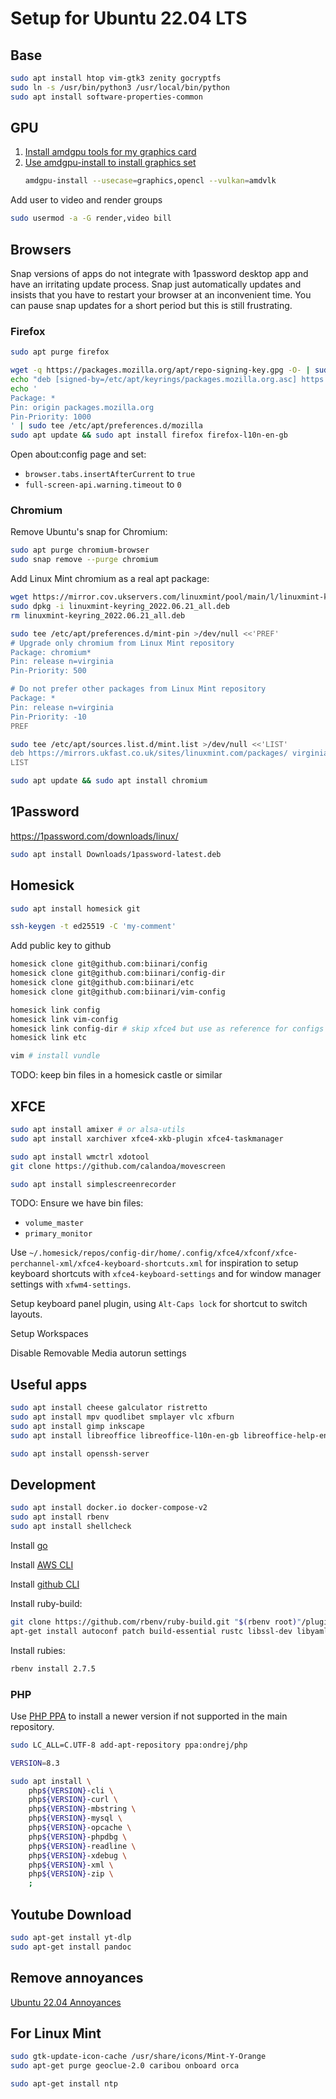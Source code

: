 # Setup for Ubuntu 22.04 LTS

## Base

```sh
sudo apt install htop vim-gtk3 zenity gocryptfs
sudo ln -s /usr/bin/python3 /usr/local/bin/python
sudo apt install software-properties-common
```

## GPU

1. [Install amdgpu tools for my graphics card](https://www.amd.com/en/support/downloads/drivers.html/graphics/radeon-rx/radeon-rx-6000-series/amd-radeon-rx-6600-xt.html)
1. [Use amdgpu-install to install graphics set](https://amdgpu-install.readthedocs.io/en/latest/install-installing.html#installing-the-all-open-use-case)
    ```sh
    amdgpu-install --usecase=graphics,opencl --vulkan=amdvlk
    ```

Add user to video and render groups

```sh
sudo usermod -a -G render,video bill
```

## Browsers

Snap versions of apps do not integrate with 1password desktop app and have an irritating update process. Snap just automatically updates and insists that you have to restart your browser at an inconvenient time. You can pause snap updates for a short period but this is still frustrating.

### Firefox

```sh
sudo apt purge firefox

wget -q https://packages.mozilla.org/apt/repo-signing-key.gpg -O- | sudo tee /etc/apt/keyrings/packages.mozilla.org.asc > /dev/null
echo "deb [signed-by=/etc/apt/keyrings/packages.mozilla.org.asc] https://packages.mozilla.org/apt mozilla main" | sudo tee -a /etc/apt/sources.list.d/mozilla.list > /dev/null
echo '
Package: *
Pin: origin packages.mozilla.org
Pin-Priority: 1000
' | sudo tee /etc/apt/preferences.d/mozilla
sudo apt update && sudo apt install firefox firefox-l10n-en-gb
```

Open about:config page and set:

* `browser.tabs.insertAfterCurrent` to `true`
* `full-screen-api.warning.timeout` to `0`

### Chromium

Remove Ubuntu's snap for Chromium:

```sh
sudo apt purge chromium-browser
sudo snap remove --purge chromium
```

Add Linux Mint chromium as a real apt package:

```sh
wget https://mirror.cov.ukservers.com/linuxmint/pool/main/l/linuxmint-keyring/linuxmint-keyring_2022.06.21_all.deb
sudo dpkg -i linuxmint-keyring_2022.06.21_all.deb
rm linuxmint-keyring_2022.06.21_all.deb

sudo tee /etc/apt/preferences.d/mint-pin >/dev/null <<'PREF'
# Upgrade only chromium from Linux Mint repository
Package: chromium*
Pin: release n=virginia
Pin-Priority: 500

# Do not prefer other packages from Linux Mint repository
Package: *
Pin: release n=virginia
Pin-Priority: -10
PREF

sudo tee /etc/apt/sources.list.d/mint.list >/dev/null <<'LIST'
deb https://mirrors.ukfast.co.uk/sites/linuxmint.com/packages/ virginia upstream
LIST

sudo apt update && sudo apt install chromium
```

## 1Password

https://1password.com/downloads/linux/

```sh
sudo apt install Downloads/1password-latest.deb
```

## Homesick

```sh
sudo apt install homesick git

ssh-keygen -t ed25519 -C 'my-comment'
```

Add public key to github

```sh
homesick clone git@github.com:biinari/config
homesick clone git@github.com:biinari/config-dir
homesick clone git@github.com:biinari/etc
homesick clone git@github.com:biinari/vim-config

homesick link config
homesick link vim-config
homesick link config-dir # skip xfce4 but use as reference for configs
homesick link etc

vim # install vundle
```

TODO: keep bin files in a homesick castle or similar

## XFCE

```sh
sudo apt install amixer # or alsa-utils
sudo apt install xarchiver xfce4-xkb-plugin xfce4-taskmanager

sudo apt install wmctrl xdotool
git clone https://github.com/calandoa/movescreen

sudo apt install simplescreenrecorder
```

TODO: Ensure we have bin files:
* `volume_master`
* `primary_monitor`

Use `~/.homesick/repos/config-dir/home/.config/xfce4/xfconf/xfce-perchannel-xml/xfce4-keyboard-shortcuts.xml` for inspiration to setup keyboard shortcuts with `xfce4-keyboard-settings` and for window manager settings with `xfwm4-settings`.

Setup keyboard panel plugin, using `Alt-Caps lock` for shortcut to switch layouts.

Setup Workspaces

Disable Removable Media autorun settings

## Useful apps

```sh
sudo apt install cheese galculator ristretto
sudo apt install mpv quodlibet smplayer vlc xfburn
sudo apt install gimp inkscape
sudo apt install libreoffice libreoffice-l10n-en-gb libreoffice-help-en-gb

sudo apt install openssh-server
```

## Development

```sh
sudo apt install docker.io docker-compose-v2
sudo apt install rbenv
sudo apt install shellcheck
```

Install [go](https://golang.org/dl/)

Install [AWS CLI](https://docs.aws.amazon.com/cli/latest/userguide/getting-started-install.html)

Install [github CLI](https://cli.github.com/)

Install ruby-build:
```sh
git clone https://github.com/rbenv/ruby-build.git "$(rbenv root)"/plugins/ruby-build
apt-get install autoconf patch build-essential rustc libssl-dev libyaml-dev libreadline6-dev zlib1g-dev libgmp-dev libncurses5-dev libffi-dev libgdbm6 libgdbm-dev libdb-dev uuid-dev
```

Install rubies:
```sh
rbenv install 2.7.5
```

### PHP

Use [PHP PPA](https://launchpad.net/~ondrej/+archive/ubuntu/php) to install a newer version if not supported in the main repository.

```sh
sudo LC_ALL=C.UTF-8 add-apt-repository ppa:ondrej/php
```

```sh
VERSION=8.3

sudo apt install \
    php${VERSION}-cli \
    php${VERSION}-curl \
    php${VERSION}-mbstring \
    php${VERSION}-mysql \
    php${VERSION}-opcache \
    php${VERSION}-phpdbg \
    php${VERSION}-readline \
    php${VERSION}-xdebug \
    php${VERSION}-xml \
    php${VERSION}-zip \
    ;
```

## Youtube Download

```sh
sudo apt-get install yt-dlp
sudo apt-get install pandoc
```

## Remove annoyances

[Ubuntu 22.04 Annoyances](https://gist.github.com/jfeilbach/f4d0b19df82e04bea8f10cdd5945a4ff)

## For Linux Mint

```sh
sudo gtk-update-icon-cache /usr/share/icons/Mint-Y-Orange
sudo apt-get purge geoclue-2.0 caribou onboard orca

sudo apt-get install ntp
```
